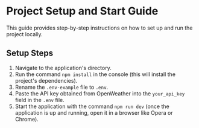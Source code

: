 # Project Setup and Start Guide

This guide provides step-by-step instructions on how to set up and run the project locally.

## Setup Steps

1. Navigate to the application's directory.
2. Run the command `npm install` in the console (this will install the project's dependencies).
3. Rename the `.env-example` file to `.env`.
4. Paste the API key obtained from OpenWeather into the `your_api_key` field in the `.env` file.
5. Start the application with the command `npm run dev` (once the application is up and running, open it in a browser like Opera or Chrome).
